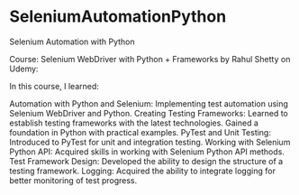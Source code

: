# SeleniumAutomationPython
Selenium Automation with Python

Course: Selenium WebDriver with Python + Frameworks by Rahul Shetty on Udemy:

In this course, I learned:

Automation with Python and Selenium: Implementing test automation using Selenium WebDriver and Python.
Creating Testing Frameworks: Learned to establish testing frameworks with the latest technologies.
Gained a foundation in Python with practical examples.
PyTest and Unit Testing: Introduced to PyTest for unit and integration testing.
Working with Selenium Python API: Acquired skills in working with Selenium Python API methods.
Test Framework Design: Developed the ability to design the structure of a testing framework.
Logging: Acquired the ability to integrate logging for better monitoring of test progress.

